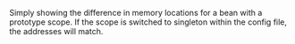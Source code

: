 Simply showing the difference in memory locations for a bean with a prototype scope.
If the scope is switched to singleton within the config file, the addresses will match.
